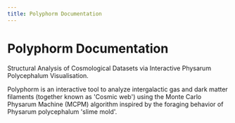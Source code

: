 ```yaml
---
title: Polyphorm Documentation
---
```


# Polyphorm Documentation

Structural Analysis of Cosmological Datasets via Interactive Physarum Polycephalum Visualisation.

Polyphorm is an interactive tool to analyze intergalactic gas and dark matter filaments (together known as 'Cosmic web') using the Monte Carlo Physarum Machine (MCPM) algorithm inspired by the foraging behavior of Physarum polycephalum 'slime mold'.

